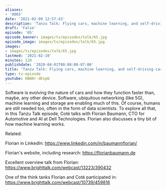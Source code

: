 ```yaml
---
aliases:
- '0065'
date: '2021-02-09 12:57:43'
description: 'Tanzu Talk: Flying cars, machine learning, and self-driving cars'
draft: 'False'
episode: '65'
episode_banner: images/tv/episodes/talk/65.jpg
episode_image: images/tv/episodes/talk/65.jpg
images:
- images/tv/episodes/talk/65.jpg
lastmod: '2021-02-10'
minutes: 120
publishdate: '2020-04-01T00:00:00-07:00'
title: 'Tanzu Talk: Flying cars, machine learning, and self-driving cars'
type: tv-episode
youtube: KBW8r-dEspQ
---
```


Software is evolving the nature of cars and how they function faster than, maybe, any other device. Software, ubiquitous networking (like 5G), machine learning and storage are enabling much of this. Of course, humans are still needed too, often in the form of data scientists. To explore all that, in this Tanzu Talk episode, Coté talks with  Florian Baumann, CTO for Automotive and AI at Dell Technologies. Florian also discusses a tiny bit of  how machine learning works.

Related:

Florian in LinkedIn: https://www.linkedin.com/in/baumannflorian/

Florian's website, including research: https://florianbaumann.de

Excellent overview talk from Florian: https://www.brighttalk.com/webcast/13223/390432

One of the think tanks Florian and Coté participated in: https://www.brighttalk.com/webcast/10739/459816